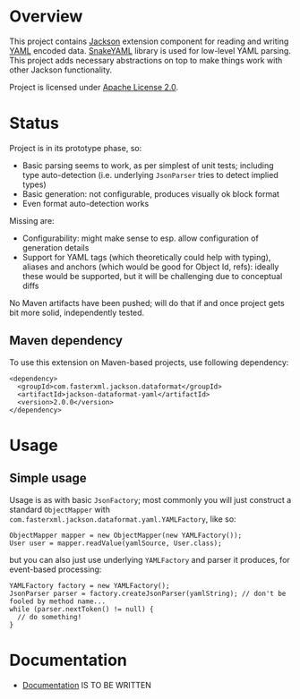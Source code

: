 # Overview

This project contains [Jackson](http://http://wiki.fasterxml.com/JacksonHome) extension component for reading and writing [YAML](http://en.wikipedia.org/wiki/YAML) encoded data.
[SnakeYAML](http://code.google.com/p/snakeyaml/) library is used for low-level YAML parsing.
This project adds necessary abstractions on top to make things work with other Jackson functionality.

Project is licensed under [Apache License 2.0](http://www.apache.org/licenses/LICENSE-2.0.txt).

# Status

Project is in its prototype phase, so:

* Basic parsing seems to work, as per simplest of unit tests; including type auto-detection (i.e. underlying `JsonParser` tries to detect implied types)
* Basic generation: not configurable, produces visually ok block format
* Even format auto-detection works

Missing are:

* Configurability: might make sense to esp. allow configuration of generation details
* Support for YAML tags (which theoretically could help with typing), aliases and anchors (which would be good for Object Id, refs): ideally these would be supported, but it will be challenging due to conceptual diffs

No Maven artifacts have been pushed; will do that if and once project gets bit more solid, independently tested.

## Maven dependency

To use this extension on Maven-based projects, use following dependency:

    <dependency>
      <groupId>com.fasterxml.jackson.dataformat</groupId>
      <artifactId>jackson-dataformat-yaml</artifactId>
      <version>2.0.0</version>
    </dependency>

# Usage

## Simple usage

Usage is as with basic `JsonFactory`; most commonly you will just construct a standard `ObjectMapper` with `com.fasterxml.jackson.dataformat.yaml.YAMLFactory`, like so:

    ObjectMapper mapper = new ObjectMapper(new YAMLFactory());
    User user = mapper.readValue(yamlSource, User.class);

but you can also just use underlying `YAMLFactory` and parser it produces, for event-based processing:

    YAMLFactory factory = new YAMLFactory();
    JsonParser parser = factory.createJsonParser(yamlString); // don't be fooled by method name...
    while (parser.nextToken() != null) {
      // do something!
    }

# Documentation

* [Documentation](jackson-dataformat-yaml/wiki/Documentation) IS TO BE WRITTEN
